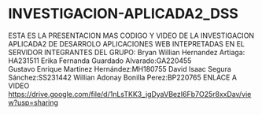 # INVESTIGACION-APLICADA2_DSS
ESTA ES LA PRESENTACION MAS CODIGO Y VIDEO DE LA INVESTIGACION APLICADA2 DE DESARROLO APLICACIONES WEB INTEPRETADAS EN EL SERVIDOR 
INTEGRANTES DEL GRUPO: 
Bryan Willian Hernandez Artiaga: HA231511 
Erika Fernanda Guardado Alvarado:GA220455  
Gustavo Enrique Martínez Hernández:MH180755  David Isaac Segura Sánchez:SS231442
Willian Adonay Bonilla Perez:BP220765
ENLACE A VIDEO https://drive.google.com/file/d/1nLsTKK3_jgDyaVBezI6Fb7O25r8xxDav/view?usp=sharing
